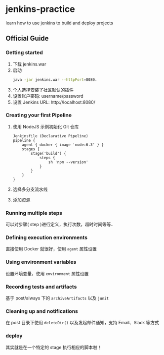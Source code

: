 # jenkins-practice

learn how to use jenkins to build and deploy projects

## Official Guide

### Getting started

1. 下载 jenkins.war
2. 启动
    ```bash
    java -jar jenkins.war --httpPort=8080.
    ```
3. 个人选择安装了社区默认的插件
4. 设置账户密码: username/password
5. 设置 Jenkins URL: http://localhost:8080/

### Creating your first Pipeline

1. 使用 NodeJS 示例初始化 Git 仓库

    ```Jenkinsfile
    Jenkinsfile (Declarative Pipeline)
    pipeline {
        agent { docker { image 'node:6.3' } }
        stages {
            stage('build') {
                steps {
                    sh 'npm --version'
                }
            }
        }
    }
    ```

2. 选择多分支流水线
3. 添加资源

### Running multiple steps

可以对步骤( step )进行定义，执行次数，超时时间等等..

### Defining execution environments

直接使用 Docker 就很好，使用 `agent` 属性设置

### Using environment variables

设置环境变量，使用 `environment` 属性设置

### Recording tests and artifacts

基于 post/always 下的 `archiveArtifacts` 以及 `junit`  

### Cleaning up and notifications

在 post 目录下使用 `deleteDir()` 以及发起邮件通知，支持 Email、Slack 等方式

### deploy

其实就是在一个特定的 stage 执行相应的脚本啦！